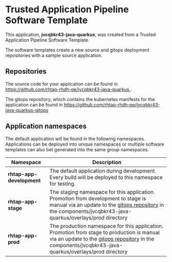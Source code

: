 # Trusted Application Pipeline Software Template

This application, **jvcqbkr43-java-quarkus**, was created from a Trusted Application Pipeline Software Template.

The software templates create a new source and gitops deployment repositories with a sample source application. 

## Repositories

The source code for your application can be found in [https://github.com/rhtap-rhdh-qe/jvcqbkr43-java-quarkus ](https://github.com/rhtap-rhdh-qe/jvcqbkr43-java-quarkus ).
 
The gitops repository, which contains the kubernetes manifests for the application can be found in 
[https://github.com/rhtap-rhdh-qe/jvcqbkr43-java-quarkus-gitops ](https://github.com/rhtap-rhdh-qe/jvcqbkr43-java-quarkus-gitops ) 

## Application namespaces 

The default application will be found in the following namespaces. Applications can be deployed into unique namespaces or multiple software templates can also bet generated into the same group namespaces.  

|  Namespace   |  Description   |  
| -------- | -------- |   
| **rhtap-app-development** | The default application during development. Every build will be deployed to this namespace for testing. | 
| **rhtap-app-stage** | The staging namespace for this application. Promotion from development to stage is manual via an update to the [gitops repository](https://github.com/rhtap-rhdh-qe/jvcqbkr43-java-quarkus-gitops ) in the components/jvcqbkr43-java-quarkus/overlays/prod directory |  
| **rhtap-app-prod** | The production namespace for this application. Promotion from stage to production is manual via an update to the [gitops repository](https://github.com/rhtap-rhdh-qe/jvcqbkr43-java-quarkus-gitops ) in the components/jvcqbkr43-java-quarkus/overlays/prod directory | 